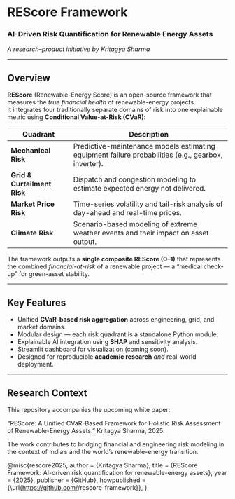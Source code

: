 #  REScore Framework
### AI-Driven Risk Quantification for Renewable Energy Assets  
*A research–product initiative by Kritagya Sharma*

---

##  Overview
**REScore** (Renewable-Energy Score) is an open-source framework that measures the *true financial health* of renewable-energy projects.  
It integrates four traditionally separate domains of risk into one explainable metric using **Conditional Value-at-Risk (CVaR)**:

| Quadrant | Description |
|-----------|--------------|
|  **Mechanical Risk** | Predictive-maintenance models estimating equipment failure probabilities (e.g., gearbox, inverter). |
|  **Grid & Curtailment Risk** | Dispatch and congestion modeling to estimate expected energy not delivered. |
|  **Market Price Risk** | Time-series volatility and tail-risk analysis of day-ahead and real-time prices. |
|  **Climate Risk** | Scenario-based modeling of extreme weather events and their impact on asset output. |

The framework outputs a **single composite REScore (0–1)** that represents the combined *financial-at-risk* of a renewable project — a “medical check-up” for green-asset stability.

---

##  Key Features
- Unified **CVaR-based risk aggregation** across engineering, grid, and market domains.  
- Modular design — each risk quadrant is a standalone Python module.  
- Explainable AI integration using **SHAP** and sensitivity analysis.  
- Streamlit dashboard for visualization (coming soon).  
- Designed for reproducible **academic research** *and* real-world deployment.

---

## Research Context

This repository accompanies the upcoming white paper:

“REScore: A Unified CVaR-Based Framework for Holistic Risk Assessment of Renewable-Energy Assets.”
Kritagya Sharma, 2025.

The work contributes to bridging financial and engineering risk modeling in the context of India’s and the world’s renewable-energy transition.


@misc{rescore2025,
  author       = {Kritagya Sharma},
  title        = {REScore Framework: AI-driven risk quantification for renewable-energy assets},
  year         = {2025},
  publisher    = {GitHub},
  howpublished = {\url{https://github.com/<champions18>/rescore-framework}},
}

